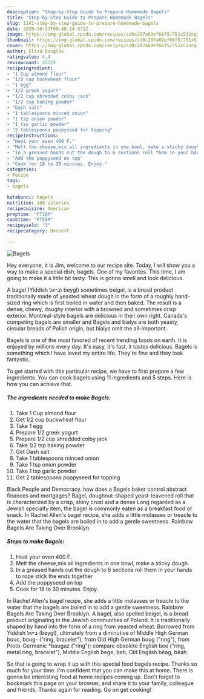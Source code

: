 ```yaml
---
description: "Step-by-Step Guide to Prepare Homemade Bagels"
title: "Step-by-Step Guide to Prepare Homemade Bagels"
slug: 1141-step-by-step-guide-to-prepare-homemade-bagels
date: 2020-10-23T09:48:24.571Z
image: https://img-global.cpcdn.com/recipes/cd0c207a69ef66f5/751x532cq70/bagels-recipe-main-photo.jpg
thumbnail: https://img-global.cpcdn.com/recipes/cd0c207a69ef66f5/751x532cq70/bagels-recipe-main-photo.jpg
cover: https://img-global.cpcdn.com/recipes/cd0c207a69ef66f5/751x532cq70/bagels-recipe-main-photo.jpg
author: Eliza Douglas
ratingvalue: 4.4
reviewcount: 33722
recipeingredient:
- "1 Cup almond flour"
- "1/2 cup buckwheat flour"
- "1 egg"
- "1/2 greek yogurt"
- "1/2 cup shredded colby jack"
- "1/2 tsp baking powder"
- "Dash salt"
- "1 tablespoons minced onion"
- "1 tsp onion powder"
- "1 tsp garlic powder"
- "2 tablespoons poppyseed for topping"
recipeinstructions:
- "Heat your oven 400 F."
- "Melt the cheese,mix all ingredients in one bowl, make a sticky dough."
- "In a greased hands cut the dough to 6 sections roll them in your hands to rope stick the ends together"
- "Add the poppyseed on top"
- "Cook for 18 to 30 minutes. Enjoy."
categories:
- Recipe
tags:
- bagels

katakunci: bagels 
nutrition: 108 calories
recipecuisine: American
preptime: "PT18M"
cooktime: "PT55M"
recipeyield: "3"
recipecategory: Dessert

---
```



![Bagels](https://img-global.cpcdn.com/recipes/cd0c207a69ef66f5/751x532cq70/bagels-recipe-main-photo.jpg)

Hey everyone, it is Jim, welcome to our recipe site. Today, I will show you a way to make a special dish, bagels. One of my favorites. This time, I am going to make it a little bit tasty. This is gonna smell and look delicious.

A bagel (Yiddish בײגל) beygl) sometimes beigel, is a bread product traditionally made of yeasted wheat dough in the form of a roughly hand-sized ring which is first boiled in water and then baked. The result is a dense, chewy, doughy interior with a browned and sometimes crisp exterior. Montreal-style bagels are delicious in their own right. Canada&#39;s competing bagels are smaller and Bagels and bialys are both yeasty, circular breads of Polish origin, but bialys omit the all-important.

Bagels is one of the most favored of recent trending foods on earth. It is enjoyed by millions every day. It's easy, it's fast, it tastes delicious. Bagels is something which I have loved my entire life. They're fine and they look fantastic.


To get started with this particular recipe, we have to first prepare a few ingredients. You can cook bagels using 11 ingredients and 5 steps. Here is how you can achieve that.

<!--inarticleads1-->

##### The ingredients needed to make Bagels:

1. Take 1 Cup almond flour
1. Get 1/2 cup buckwheat flour
1. Take 1 egg
1. Prepare 1/2 greek yogurt
1. Prepare 1/2 cup shredded colby jack
1. Take 1/2 tsp baking powder
1. Get Dash salt
1. Take 1 tablespoons minced onion
1. Take 1 tsp onion powder
1. Take 1 tsp garlic powder
1. Get 2 tablespoons poppyseed for topping


Black People and Democracy. how does a Bagels baker control abstract finances and mortgages? Bagel, doughnut-shaped yeast-leavened roll that is characterized by a crisp, shiny crust and a dense Long regarded as a Jewish specialty item, the bagel is commonly eaten as a breakfast food or snack. In Rachel Allen&#39;s bagel recipe, she adds a little molasses or treacle to the water that the bagels are boiled in to add a gentle sweetness. Rainbow Bagels Are Taking Over Brooklyn. 

<!--inarticleads2-->

##### Steps to make Bagels:

1. Heat your oven 400 F.
1. Melt the cheese,mix all ingredients in one bowl, make a sticky dough.
1. In a greased hands cut the dough to 6 sections roll them in your hands to rope stick the ends together
1. Add the poppyseed on top
1. Cook for 18 to 30 minutes. Enjoy.


In Rachel Allen&#39;s bagel recipe, she adds a little molasses or treacle to the water that the bagels are boiled in to add a gentle sweetness. Rainbow Bagels Are Taking Over Brooklyn. A bagel, also spelled beigel, is a bread product originating in the Jewish communities of Poland. It is traditionally shaped by hand into the form of a ring from yeasted wheat. Borrowed from Yiddish בייגל‎ (beygl), ultimately from a diminutive of Middle High German bouc, boug- (&#34;ring, bracelet&#34;), from Old High German boug (&#34;ring&#34;), from Proto-Germanic *baugaz (&#34;ring&#34;); compare obsolete English bee (&#34;ring, metal ring, bracelet&#34;), Middle English bege, beh, Old English bēag, bēah. 

So that is going to wrap it up with this special food bagels recipe. Thanks so much for your time. I'm confident that you can make this at home. There is gonna be interesting food at home recipes coming up. Don't forget to bookmark this page on your browser, and share it to your family, colleague and friends. Thanks again for reading. Go on get cooking!
